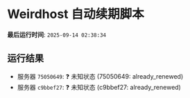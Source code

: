 # Weirdhost 自动续期脚本

**最后运行时间**: `2025-09-14 02:38:34`

## 运行结果

- 服务器 `75050649`: ❓ 未知状态 (75050649: already_renewed)
- 服务器 `c9bbef27`: ❓ 未知状态 (c9bbef27: already_renewed)
